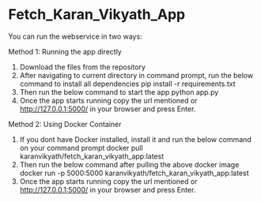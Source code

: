 # Fetch_Karan_Vikyath_App

You can run the webservice in two ways:

Method 1: Running the app directly
1. Download the files from the repository
2. After navigating to current directory in command prompt, run the below command to install all dependencies
   pip install -r requirements.txt
3. Then run the below command to start the app
   python app.py
4. Once the app starts running copy the url mentioned or http://127.0.0.1:5000/ in your browser and press Enter.
   
Method 2: Using Docker Container
1. If you dont have Docker installed, install it and run the below command on your command prompt
   docker pull karanvikyath/fetch_karan_vikyath_app:latest
2. Then run the below command after pulling the above docker image
   docker run -p 5000:5000 karanvikyath/fetch_karan_vikyath_app:latest
3. Once the app starts running copy the url mentioned or http://127.0.0.1:5000/ in your browser and press Enter.
